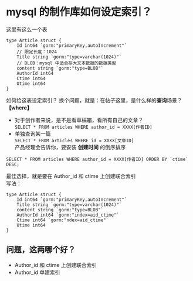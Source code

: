# mysql 的制作库如何设定索引？
这里有这么一个表
````
type Article struct {
	Id int64 `gorm:"primaryKey,autoIncrement"`
	// 限定长度：1024
	Title string `gorm:"type=varchar(1024)"`
	// BLOB：mysql 中适合存大文本数据的数据类型
	content string `gorm:"type=BLOB"`
	AuthorId int64
	Ctime int64
	Utime int64
}
````
如何给这表设定索引？
换个问题，就是：在帖子这里，是什么样的**查询**场景？  
**【where】**  
- 对于创作者来说，是不是看草稿箱，看所有自己的文章？  
`SELECT * FROM articles WHERE author_id = XXXX[作者ID]`  
- 单独查询某一篇  
`SELECT * FROM articles WHERE id = XXXX[文章ID]`    
产品经理会告诉你，要安装 **创建时间** 的倒序排序  
````
SELECT * FROM articles WHERE author_id = XXXX[作者ID] ORDER BY `ctime` DESC;  
````    
最佳选择，就是要在 Author_id 和 ctime 上创建联合索引  
写法：  
````
type Article struct {
	Id int64 `gorm:"primaryKey,autoIncrement"`
	Title string `gorm:"type=varchar(1024)"`
	content string `gorm:"type=BLOB"`
	AuthorId int64 `gorm:"index=aid_ctime"`
	Ctime int64 `gorm:"ndex=aid_ctime"`
	Utime int64
}
````
## 问题，这两哪个好？
- Author_id 和 ctime 上创建联合索引    
- Author_id 单建索引


